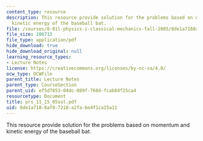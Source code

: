 ```yaml
---
content_type: resource
description: This resource provide solution for the problems based on momentum and
  kinetic energy of the baseball bat.
file: /courses/8-01l-physics-i-classical-mechanics-fall-2005/8de1a7188af87218a2fabe4f1ca15a11_prs_11_15_05sol.pdf
file_size: 106713
file_type: application/pdf
hide_download: true
hide_download_original: null
learning_resource_types:
- Lecture Notes
license: https://creativecommons.org/licenses/by-nc-sa/4.0/
ocw_type: OCWFile
parent_title: Lecture Notes
parent_type: CourseSection
parent_uid: ef5d7853-04dc-089f-760d-fcab84f25ca4
resourcetype: Document
title: prs_11_15_05sol.pdf
uid: 8de1a718-8af8-7218-a2fa-be4f1ca15a11
---
```

This resource provide solution for the problems based on momentum and kinetic energy of the baseball bat.
